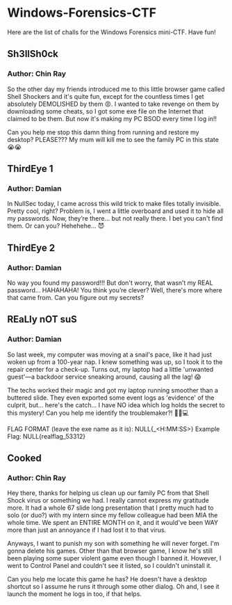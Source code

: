 # Windows-Forensics-CTF
Here are the list of challs for the Windows Forensics mini-CTF. Have fun!

## Sh3llSh0ck
### Author: Chin Ray

So the other day my friends introduced me to this little browser game called Shell Shockers and it's quite fun, except for the countless times I get absolutely DEMOLISHED by them 😡. I wanted to take revenge on them by downloading some cheats, so I got some exe file on the Internet that claimed to be them. But now it's making my PC BSOD every time I log in!!

Can you help me stop this damn thing from running and restore my desktop? PLEASE??? My mum will kill me to see the family PC in this state 😭😭

## ThirdEye 1
### Author: Damian

In NullSec today, I came across this wild trick to make files totally invisible. Pretty cool, right? Problem is, I went a little overboard and used it to hide all my passwords. Now, they’re there... but not really there. I bet you can't find them. Or can you? Hehehehe... 😈

## ThirdEye 2
### Author: Damian

No way you found my password!!! But don't worry, that wasn’t my REAL password... HAHAHAHA! You think you’re clever? Well, there's more where that came from. Can you figure out my secrets?

## REaLly nOT suS
### Author: Damian

So last week, my computer was moving at a snail's pace, like it had just woken up from a 100-year nap. I knew something was up, so I took it to the repair center for a check-up. Turns out, my laptop had a little 'unwanted guest'—a backdoor service sneaking around, causing all the lag! 😱

The techs worked their magic and got my laptop running smoother than a buttered slide. They even exported some event logs as 'evidence' of the culprit, but... here's the catch... I have NO idea which log holds the secret to this mystery! Can you help me identify the troublemaker?! 🕵️‍♂️💻

FLAG FORMAT (leave the exe name as it is): NULL{_<H:MM:SS>}
Example Flag: NULL{realflag_53312}

## Cooked
### Author: Chin Ray

Hey there, thanks for helping us clean up our family PC from that Shell Shock virus or something we had. I really cannot express my gratitude more. It had a whole 67 slide long presentation that I pretty much had to solo (or duo?) with my intern since my fellow colleague had been MIA the whole time. We spent an ENTIRE MONTH on it, and it would've been WAY more than just an annoyance if I had lost it to that virus.

Anyways, I want to punish my son with something he will never forget. I'm gonna delete his games. Other than that browser game, I know he's still been playing some super violent game even though I banned it. However, I went to Control Panel and couldn't see it listed, so I couldn't uninstall it.

Can you help me locate this game he has? He doesn't have a desktop shortcut so I assume he runs it through some other dialog. Oh and, I see it launch the moment he logs in too, if that helps.
